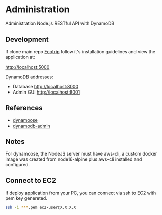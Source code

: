 # Administration

Administration Node.js RESTful API with DynamoDB

## Development

If clone main repo [Ecotrip](https://github.com/eco-trip/Ecotrip) follow it's installation guidelines and view the application at:

[http://localhost:5000](http://localhost:5000)

DynamoDB addresses:

- Database [http://localhost:8000](http://localhost:8000)
- Admin GUI [http://localhost:8001](http://localhost:8001)

## References

- [dynamoose](https://dynamoosejs.com/)
- [dynamodb-admin](https://www.npmjs.com/package/dynamodb-admin)

## Notes

For dynamoose, the NodeJS server must have aws-cli, a custom docker image was created from node16-alpine plus aws-cli installed and configured.

## Connect to EC2

If deploy application from your PC, you can connect via ssh to EC2 with pem key genereted.

```sh
ssh -i ***.pem ec2-user@X.X.X.X
```
